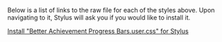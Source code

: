 Below is a list of links to the raw file for each of the styles above. Upon navigating to it, Stylus will ask you if you would like to install it.  

[Install "Better Achievement Progress Bars.user.css" for Stylus](https://raw.githubusercontent.com/Neop0litan/CSS-Tweaks/main/Stylus/steamcommunity.com/Better%20Achievement%20Progress%20Bars.user.css)
